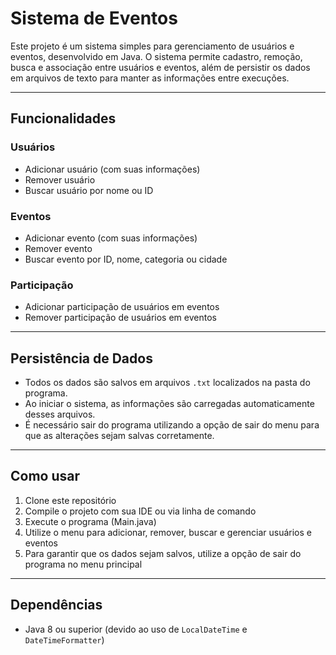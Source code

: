 # Sistema de Eventos

Este projeto é um sistema simples para gerenciamento de usuários e eventos, desenvolvido em Java. O sistema permite cadastro, remoção, busca e associação entre usuários e eventos, além de persistir os dados em arquivos de texto para manter as informações entre execuções.

---

## Funcionalidades

### Usuários
- Adicionar usuário (com suas informações)
- Remover usuário
- Buscar usuário por nome ou ID

### Eventos
- Adicionar evento (com suas informações)
- Remover evento
- Buscar evento por ID, nome, categoria ou cidade

### Participação
- Adicionar participação de usuários em eventos
- Remover participação de usuários em eventos

---

## Persistência de Dados

- Todos os dados são salvos em arquivos `.txt` localizados na pasta do programa.
- Ao iniciar o sistema, as informações são carregadas automaticamente desses arquivos.
- É necessário sair do programa utilizando a opção de sair do menu para que as alterações sejam salvas corretamente.

---

## Como usar

1. Clone este repositório
2. Compile o projeto com sua IDE ou via linha de comando
3. Execute o programa (Main.java)
4. Utilize o menu para adicionar, remover, buscar e gerenciar usuários e eventos
5. Para garantir que os dados sejam salvos, utilize a opção de sair do programa no menu principal

---

## Dependências

- Java 8 ou superior (devido ao uso de `LocalDateTime` e `DateTimeFormatter`)



